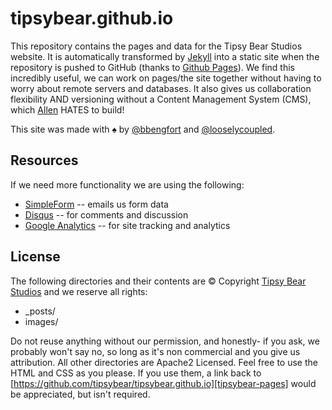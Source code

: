 tipsybear.github.io
===================

This repository contains the pages and data for the Tipsy Bear Studios
website. It is automatically transformed by
[Jekyll][jekyll] into a static site when the
repository is pushed to GitHub (thanks to
[Github Pages][github-pages]). We find this incredibly useful,
we can work on pages/the site together without having to worry about
remote servers and databases. It also gives us collaboration flexibility
AND versioning without a Content Management System (CMS),
which [Allen][allen] HATES to build!

This site was made with &spades; by [@bbengfort][ben] and
[@looselycoupled][allen].

## Resources ##

If we need more functionality we are using the following:

* [SimpleForm](http://getsimpleform.com/) -- emails us form data
* [Disqus](http://disqus.com/) -- for comments and discussion
* [Google Analytics](http://www.google.com/analytics/) -- for site tracking and analytics

## License ##

The following directories and their contents are &copy; Copyright
[Tipsy Bear Studios][tipsybear] and we reserve all rights:

* _posts/
* images/

Do not reuse anything without our permission, and honestly- if you ask, we
probably won't say no, so long as it's non commercial and you give us
attribution. All other directories are Apache2 Licensed. Feel free to use
the HTML and CSS as you please. If you use them, a link back to
[https://github.com/tipsybear/tipsybear.github.io][tipsybear-pages] would
be appreciated, but isn't required.

[jekyll]: http://github.com/mojombo/jekyll
[github-pages]: http://pages.github.com/
[tipsybear]: http://www.tipsybear.com/
[tipsybear-pages]: https://github.com/tipsybear/tipsybear.github.io
[allen]: https://github.com/looselycoupled
[ben]: https://github.com/bbengfort
